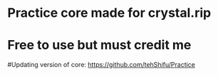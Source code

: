 # Practice core made for crystal.rip
# Free to use but must credit me

#Updating version of core: https://github.com/tehShifu/Practice
